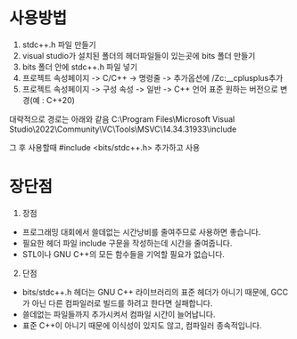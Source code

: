 # 사용방법
1) stdc++.h 파일 만들기
2) visual studio가 설치된 폴더의 헤더파일들이 있는곳에 bits 폴더 만들기
3) bits 폴더 안에 stdc++.h 파일 넣기
4) 프로젝트 속성페이지 -> C/C++ -> 명령줄 -> 추가옵션에 /Zc:__cplusplus추가
5) 프로젝트 속성페이지 -> 구성 속성 -> 일반 -> C++ 언어 표준 원하는 버전으로 변경(예 : C++20)

대략적으로 경로는 아래와 같음
C:\Program Files\Microsoft Visual Studio\2022\Community\VC\Tools\MSVC\14.34.31933\include

그 후 사용할때
#include <bits/stdc++.h> 추가하고 사용

# 장단점
1) 장점
- 프로그래밍 대회에서 쓸데없는 시간낭비를 줄여주므로 사용하면 좋습니다.
- 필요한 헤더 파일 include 구문을 작성하는데 시간을 줄여줍니다.
- STL이나 GNU C++의 모든 함수들을 기억할 필요가 없습니다.

2) 단점
- bits/stdc++.h 헤더는 GNU C++ 라이브러리의 표준 헤더가 아니기 때문에, GCC가 아닌 다른 컴파일러로 빌드를 하려고 한다면 실패합니다.
- 쓸데없는 파일들까지 추가시켜서 컴파일 시간이 늘어납니다.
- 표준 C++이 아니기 때문에 이식성이 있지도 않고, 컴파일러 종속적입니다.
